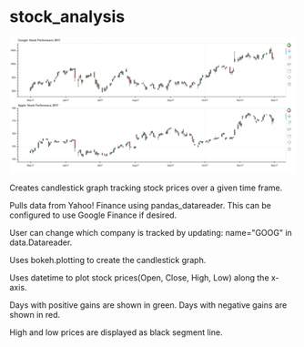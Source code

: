 # stock_analysis

![ScreenShot](stock_analysis_example.png)

Creates candlestick graph tracking stock prices over a given time frame.

Pulls data from Yahoo! Finance using pandas_datareader. This can be configured to use Google Finance if desired.

User can change which company is tracked by updating: name="GOOG" in data.Datareader.

Uses bokeh.plotting to create the candlestick graph.

Uses datetime to plot stock prices(Open, Close, High, Low) along the x-axis.

Days with positive gains are shown in green. Days with negative gains are shown in red.

High and low prices are displayed as black segment line.